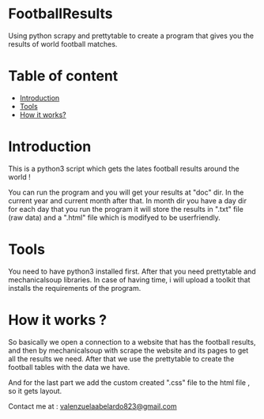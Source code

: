 # FootballResults
Using python scrapy and prettytable to create a program that gives you the results of world football matches. 

# Table of content
* [Introduction](#Introduction)
* [Tools](#Tools)
* [How it works?](#How-it-works)

# Introduction
This is a python3 script which gets the lates football results around the world !

You can run the program and you will get your results at "doc" dir. In the current year and current month after that. In month dir you have a day dir
for each day that you run the program it will store the results in ".txt" file (raw data) and a ".html" file which is modifyed to be userfriendly.

# Tools
You need to have python3 installed first. After that you need prettytable and mechanicalsoup libraries. In case of having time, i will upload a toolkit that
installs the requirements of the program.

# How it works ?
So basically we open a connection to a website that has the football results, and then by mechanicalsoup with scrape the website and its pages
to get all the results we need. After that we use the prettytable to create the football tables with the data we have.

And for the last part we add the custom created ".css" file to the html file , so it gets layout.


Contact me at : valenzuelaabelardo823@gmail.com
